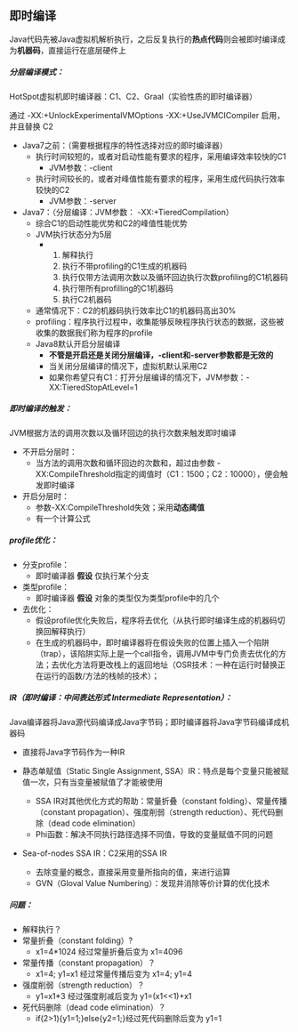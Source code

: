 ## 即时编译

Java代码先被Java虚拟机解析执行，之后反复执行的**热点代码**则会被即时编译成为**机器码**，直接运行在底层硬件上



##### 分层编译模式：

HotSpot虚拟机即时编译器：C1、C2、Graal（实验性质的即时编译器）

通过 -XX:+UnlockExperimentalVMOptions -XX:+UseJVMCICompiler 启用，并且替换 C2

- Java7之前：（需要根据程序的特性选择对应的即时编译器）
  - 执行时间较短的，或者对启动性能有要求的程序，采用编译效率较快的C1
    - JVM参数：-client
  - 执行时间较长的，或者对峰值性能有要求的程序，采用生成代码执行效率较快的C2
    - JVM参数：-server
- Java7：（分层编译：JVM参数： -XX:+TieredCompilation）
  - 综合C1的启动性能优势和C2的峰值性能优势
  - JVM执行状态分为5层
    - 1. 解释执行
      2. 执行不带profiling的C1生成的机器码
      3. 执行仅带方法调用次数以及循环回边执行次数profiling的C1机器码
      4. 执行带所有profilling的C1机器码
      5. 执行C2机器码
  - 通常情况下：C2的机器码执行效率比C1的机器码高出30%
  - profiling：程序执行过程中，收集能够反映程序执行状态的数据，这些被收集的数据我们称为程序的profile
  - Java8默认开启分层编译
    - **不管是开启还是关闭分层编译，-client和-server参数都是无效的**
    - 当关闭分层编译的情况下，虚拟机默认采用C2
    - 如果你希望只有C1：打开分层编译的情况下，JVM参数：-XX:TieredStopAtLevel=1



##### 即时编译的触发：

JVM根据方法的调用次数以及循环回边的执行次数来触发即时编译

- 不开启分层时：
  - 当方法的调用次数和循环回边的次数和，超过由参数 -XX:CompileThreshold指定的阈值时（C1：1500；C2：10000），便会触发即时编译
- 开启分层时：
  - 参数-XX:CompileThreshold失效；采用**动态阈值**
  - 有一个计算公式



##### profile优化：

- 分支profile：
  - 即时编译器 **假设** 仅执行某个分支
- 类型profile：
  - 即时编译器 **假设** 对象的类型仅为类型profile中的几个
- 去优化：
  - 假设profile优化失败后，程序将去优化（从执行即时编译生成的机器码切换回解释执行）
  - 在生成的机器码中，即时编译器将在假设失败的位置上插入一个陷阱（trap），该陷阱实际上是一个call指令，调用JVM中专门负责去优化的方法；去优化方法将更改栈上的返回地址（OSR技术：一种在运行时替换正在运行的函数/方法的栈帧的技术）；



##### IR（即时编译：中间表达形式 Intermediate Representation）：

Java编译器将Java源代码编译成Java字节码；即时编译器将Java字节码编译成机器码

- 直接将Java字节码作为一种IR

- 静态单赋值（Static Single Assignment, SSA）IR：特点是每个变量只能被赋值一次，只有当变量被赋值了才能被使用
  - SSA IR对其他优化方式的帮助：常量折叠（constant folding）、常量传播（constant propagation）、强度削弱（strength reduction）、死代码删除（dead code elimination）
  - Phi函数：解决不同执行路径选择不同值，导致的变量赋值不同的问题
- Sea-of-nodes SSA IR：C2采用的SSA IR
  - 去除变量的概念，直接采用变量所指向的值，来进行运算
  - GVN（Gloval Value Numbering）：发现并消除等价计算的优化技术



##### 问题：

- 解释执行？
- 常量折叠（constant folding）?
  - x1=4*1024 经过常量折叠后变为 x1=4096
- 常量传播（constant propagation）？
  - x1=4; y1=x1 经过常量传播后变为 x1=4; y1=4
- 强度削弱（strength reduction）？
  - y1=x1*3 经过强度削减后变为 y1=(x1<<1)+x1
- 死代码删除（dead code elimination）？
  - if(2>1){y1=1;}else{y2=1;}经过死代码删除后变为 y1=1



